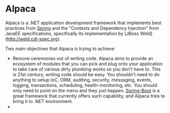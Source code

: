 # Alpaca
Alpaca is a .NET application development framework that implements best practices from [Spring](spring.io) and the "Contexts and Dependency Injection" from JavaEE specifications, specifically its implementation by [JBoss Weld] (http://weld.cdi-spec.org). 

Two main objectives that Alpaca is trying to achieve:
* Remove ceremonies out of writing code. Alpaca aims to provide an ecosystem of modules that you can pick and plug onto your application to take care of various dirty plumbing works so you don't have to. This is 21st century, writing code should be easy. You shouldn't need to do anything to setup IoC, ORM, auditing, security, messaging, events, logging, transactions, scheduling, health-monitoring, etc. You should only need to point on the menu and they just happen. [Spring-Boot](http://projects.spring.io/spring-boot/) is a great framework that currently offers such capability, and Alpaca tries to bring it to .NET environment.
* 
